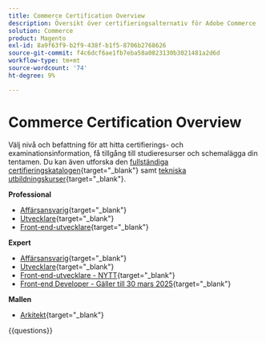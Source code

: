 ```yaml
---
title: Commerce Certification Overview
description: Översikt över certifieringsalternativ för Adobe Commerce
solution: Commerce
product: Magento
exl-id: 8a9f63f9-b2f9-438f-b1f5-8706b2768626
source-git-commit: f4c6dcf6ae1fb7eba58a0823130b3021481a2d6d
workflow-type: tm+mt
source-wordcount: '74'
ht-degree: 9%

---
```


# Commerce Certification Overview

Välj nivå och befattning för att hitta certifierings- och examinationsinformation, få tillgång till studieresurser och schemalägga din tentamen. Du kan även utforska den [fullständiga certifieringskatalogen](https://certification.adobe.com/certifications){target="_blank"} samt [tekniska utbildningskurser](https://certification.adobe.com/courses/?/courses){target="_blank"}.

**Professional**

* [Affärsansvarig](https://certification.adobe.com/certification/business-practitioner-professional){target="_blank"} <!--AD0-E712-->
* [Utvecklare](https://certification.adobe.com/certification/adobe-commerce-developer-professional-v2){target="_blank"} <!--AD0-E724-->
* [Front-end-utvecklare](https://certification.adobe.com/certification/front-end-developer-professional){target="_blank"} <!--AD0-E721-->

**Expert**

* [Affärsansvarig](https://certification.adobe.com/certification/adobe-commerce-business-practitioner-expert){target="_blank"} <!--AD0-E708-->
* [Utvecklare](https://certification.adobe.com/certification/adobe-commerce-developer-expert-v2){target="_blank"} <!--AD0-E716-->
* [Front-end-utvecklare - NYTT](https://certification.adobe.com/certification/front-end-developer-expert-v2){target="_blank"} <!--AD0-E727-->
* [Front-end Developer - Gäller till 30 mars 2025](https://certification.adobe.com/certification/front-end-developer-expert){target="_blank"} <!--AD0-E720-->

**Mallen**

* [Arkitekt](https://certification.adobe.com/certification/commerce-architect-master){target="_blank"} <!--AD0-E722-->

{{questions}}

